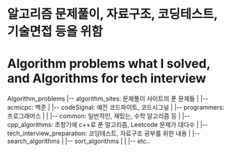 # 알고리즘 문제풀이, 자료구조, 코딩테스트, 기술면접 등을 위함
# Algorithm problems what I solved, and Algorithms for tech interview

Algorithm_problems
 |-- algorithm_sites: 문제풀이 사이트의 푼 문제들
        |
        |-- acmicpc: 백준
        |
        |-- codeSignal: 예전 코드파이트, 코드시그널
        |
        |-- programmers: 프로그래머스
        |
 |
 |-- common: 일반적인, 재밌는, 수학 알고리즘 등
 |
 |-- cpp_algorithms: 초창기에 c++로 푼 알고리즘, Leetcode 문제가 대다수
 |
 |-- tech_interview_preparation: 코딩테스트, 자료구조 공부를 위한 내용
        |
        |-- search_algorithms
        |
        |-- sort_algorithms
        |
 |
 |-- etc..